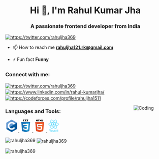<h1 align="center">Hi 👋, I'm Rahul Kumar Jha</h1>
<h3 align="center">A passionate frontend developer from India</h3>



<p align="Left"> <a href="https://twitter.com/https://twitter.com/rahuljha369" target="blank"><img src="https://img.shields.io/twitter/follow/https://twitter.com/rahuljha369?logo=twitter&style=for-the-badge" alt="https://twitter.com/rahuljha369" /></a> </p>

- 📫 How to reach me **rahuljha121.rk@gmail.com**

- ⚡ Fun fact **Funny**

<h3 align="left">Connect with me:</h3>
<p align="left">
<a href="https://twitter.com/https://twitter.com/rahuljha369" target="blank"><img align="center" src="https://raw.githubusercontent.com/rahuldkjain/github-profile-readme-generator/master/src/images/icons/Social/twitter.svg" alt="https://twitter.com/rahuljha369" height="30" width="40" /></a>
<a href="https://linkedin.com/in/https://www.linkedin.com/in/rahul-kumarjha/" target="blank"><img align="center" src="https://raw.githubusercontent.com/rahuldkjain/github-profile-readme-generator/master/src/images/icons/Social/linked-in-alt.svg" alt="https://www.linkedin.com/in/rahul-kumarjha/" height="30" width="40" /></a>
<a href="https://codeforces.com/profile/https://codeforces.com/profile/rahuljha1511" target="blank"><img align="center" src="https://raw.githubusercontent.com/rahuldkjain/github-profile-readme-generator/master/src/images/icons/Social/codeforces.svg" alt="https://codeforces.com/profile/rahuljha1511" height="30" width="40" /></a>
</p>

<img align="Right" alt="Coding" width="100" src="https://user-images.githubusercontent.com/55389276/140866485-8fb1c876-9a8f-4d6a-98dc-08c4981eaf70.gif">

<h3 align="left">Languages and Tools:</h3>
<p align="left"> <a href="https://www.cprogramming.com/" target="_blank" rel="noreferrer"> <img src="https://raw.githubusercontent.com/devicons/devicon/master/icons/c/c-original.svg" alt="c" width="40" height="40"/> </a> <a href="https://www.w3schools.com/css/" target="_blank" rel="noreferrer"> <img src="https://raw.githubusercontent.com/devicons/devicon/master/icons/css3/css3-original-wordmark.svg" alt="css3" width="40" height="40"/> </a> <a href="https://www.w3.org/html/" target="_blank" rel="noreferrer"> <img src="https://raw.githubusercontent.com/devicons/devicon/master/icons/html5/html5-original-wordmark.svg" alt="html5" width="40" height="40"/> </a> <a href="https://reactjs.org/" target="_blank" rel="noreferrer"> <img src="https://raw.githubusercontent.com/devicons/devicon/master/icons/react/react-original-wordmark.svg" alt="react" width="40" height="40"/> </a> </p>

<p><img align="left" src="https://github-readme-stats.vercel.app/api/top-langs?username=rahuljha369&show_icons=true&locale=en&layout=compact" alt="rahuljha369" /></p>

<p>&nbsp;<img align="center" src="https://github-readme-stats.vercel.app/api?username=rahuljha369&show_icons=true&locale=en" alt="rahuljha369" /></p>

<p><img align="center" src="https://github-readme-streak-stats.herokuapp.com/?user=rahuljha369&" alt="rahuljha369" /></p>
